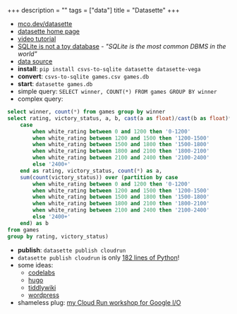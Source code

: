 +++
description = ""
tags = ["data"]
title = "Datasette"
+++ 

* <a href="https://mco.dev/datasette">mco.dev/datasette</a>
* <a href="https://datasette.io" target="_blank">datasette home page</a>
* <a href="https://calmcode.io/datasette/introduction.html" target="_blank">video tutorial</a>
* <a href="https://antonz.org/sqlite-is-not-a-toy-database/" target="_blank">SQLite is not a toy database</a> - *"SQLite is the most common DBMS in the world"*
* <a href="https://www.kaggle.com/datasnaek/chess" target="_blank">data source</a>
* **install**: `pip install csvs-to-sqlite datasette datasette-vega`
* **convert**: `csvs-to-sqlite games.csv games.db`
* **start**: `datasette games.db`
* simple query: `SELECT winner, COUNT(*) FROM games GROUP BY winner`
* complex query:
```sql
select winner, count(*) from games group by winner
select rating, victory_status, a, b, cast(a as float)/cast(b as float)*100 from (select
    case 
        when white_rating between 0 and 1200 then '0-1200' 
        when white_rating between 1200 and 1500 then '1200-1500'
        when white_rating between 1500 and 1800 then '1500-1800' 
        when white_rating between 1800 and 2100 then '1800-2100' 
        when white_rating between 2100 and 2400 then '2100-2400' 
        else '2400+'
    end as rating, victory_status, count(*) as a,
    sum(count(victory_status)) over (partition by case 
        when white_rating between 0 and 1200 then '0-1200' 
        when white_rating between 1200 and 1500 then '1200-1500'
        when white_rating between 1500 and 1800 then '1500-1800' 
        when white_rating between 1800 and 2100 then '1800-2100' 
        when white_rating between 2100 and 2400 then '2100-2400' 
        else '2400+'
    end) as b
from games
group by rating, victory_status)
```
* **publish**: `datasette publish cloudrun`
* `datasette publish cloudrun` is only <a href="https://github.com/simonw/datasette/blob/main/datasette/publish/cloudrun.py" target="_blank">182 lines of Python</a>!
* some ideas:
  * <a href="https://github.com/googlecodelabs/tools/tree/master/claat" target="_blank">codelabs</a>
  * <a href="gohugo.io" target="_blank">hugo</a>
  * <a href="https://tiddlywiki.com/" target="_blank">tiddlywiki</a>
  * <a href="https://wordpress.org/" target="_blank">wordpress</a>
* shameless plug: <a href="https://codelabs-preview.appspot.com/?file_id=1s0voEW-Fb8q_U3Al6AnLB1C52gkZjZRu_Rd69KtnuPQ#0" target="_blank">my Cloud Run workshop for Google I/O</a>
